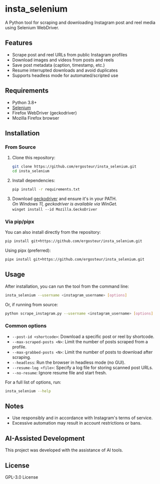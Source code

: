 # insta_selenium

A Python tool for scraping and downloading Instagram post and reel media using Selenium WebDriver.

## Features

- Scrape post and reel URLs from public Instagram profiles
- Download images and videos from posts and reels
- Save post metadata (caption, timestamp, etc.)
- Resume interrupted downloads and avoid duplicates
- Supports headless mode for automated/scripted use

## Requirements

- Python 3.8+
- [Selenium](https://pypi.org/project/selenium/)
- Firefox WebDriver (geckodriver)
- Mozilla Firefox browser

## Installation

### From Source

1. Clone this repository:
   ```bash
   git clone https://github.com/ergosteur/insta_selenium.git
   cd insta_selenium
   ```
2. Install dependencies:
   ```bash
   pip install -r requirements.txt
   ```
3. Download [geckodriver](https://github.com/mozilla/geckodriver/releases) and ensure it's in your PATH.  
   *On Windows 11, geckodriver is available via WinGet.*  
   `winget install --id Mozilla.GeckoDriver`

### Via pip/pipx

You can also install directly from the repository:
```bash
pip install git+https://github.com/ergosteur/insta_selenium.git
```  
Using pipx (preferred):
```bash
pipx install git+https://github.com/ergosteur/insta_selenium.git
```

## Usage

After installation, you can run the tool from the command line:

```bash
insta_selenium --username <instagram_username> [options]
```

Or, if running from source:

```bash
python scrape_instagram.py --username <instagram_username> [options]
```

### Common options

- `--post-id <shortcode>`: Download a specific post or reel by shortcode.
- `--max-scraped-posts <N>`: Limit the number of posts scraped from a profile.
- `--max-grabbed-posts <N>`: Limit the number of posts to download after scraping.
- `--headless`: Run the browser in headless mode (no GUI).
- `--resume-log <file>`: Specify a log file for storing scanned post URLs.
- `--no-resume`: Ignore resume file and start fresh.

For a full list of options, run:

```bash
insta_selenium --help
```

## Notes

- Use responsibly and in accordance with Instagram's terms of service.
- Excessive automation may result in account restrictions or bans.

## AI-Assisted Development

This project was developed with the assistance of AI tools.

## License

GPL-3.0 License
